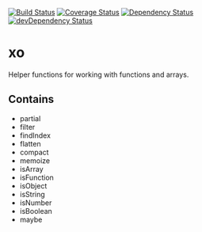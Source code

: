 [![Build Status](https://travis-ci.org/bjdixon/xo.svg?branch=master)](https://travis-ci.org/bjdixon/xo)
[![Coverage Status](https://coveralls.io/repos/bjdixon/xo/badge.svg?branch=master&service=github)](https://coveralls.io/github/bjdixon/xo?branch=master)
[![Dependency Status](https://david-dm.org/bjdixon/xo.svg)](https://david-dm.org/bjdixon/xo)
[![devDependency Status](https://david-dm.org/bjdixon/xo/dev-status.svg)](https://david-dm.org/bjdixon/xo#info=devDependencies)

xo
==

Helper functions for working with functions and arrays.

Contains
--------

* partial
* filter
* findIndex
* flatten
* compact
* memoize
* isArray
* isFunction
* isObject
* isString
* isNumber
* isBoolean
* maybe
